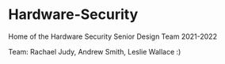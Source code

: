 # Hardware-Security
Home of the Hardware Security Senior Design Team 2021-2022

Team: Rachael Judy, Andrew Smith, Leslie Wallace :)
